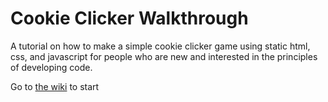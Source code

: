 # Cookie Clicker Walkthrough
A tutorial on how to make a simple cookie clicker game using static html, css, and javascript for people who are new and interested in the principles of developing code.

Go to [the wiki](https://github.com/hankypoo7/cookieClickWalkthrough/wiki/Home) to start
